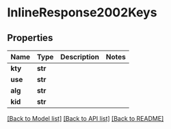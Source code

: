 # InlineResponse2002Keys

## Properties
Name | Type | Description | Notes
------------ | ------------- | ------------- | -------------
**kty** | **str** |  | 
**use** | **str** |  | 
**alg** | **str** |  | 
**kid** | **str** |  | 

[[Back to Model list]](../README.md#documentation-for-models) [[Back to API list]](../README.md#documentation-for-api-endpoints) [[Back to README]](../README.md)

